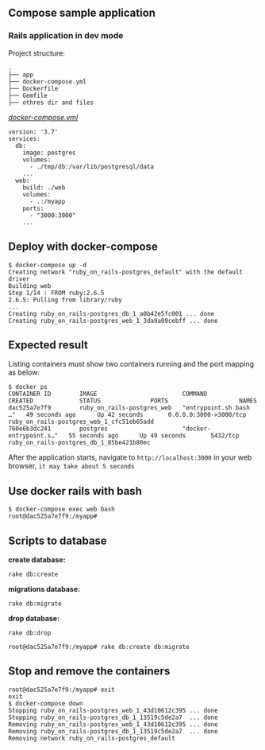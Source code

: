 ## Compose sample application
### Rails application in dev mode

Project structure:
```
.
├── app
├── docker-compose.yml
├── Dockerfile
├── Gemfile
├── othres dir and files
```

[_docker-compose.yml_](docker-compose.yml)
```
version: '3.7'
services:
  db:
    image: postgres
    volumes:
      - ./tmp/db:/var/lib/postgresql/data
    ...
  web:
    build: ./web
    volumes:
      - .:/myapp
    ports:
      - "3000:3000"
    ...
```

## Deploy with docker-compose

```
$ docker-compose up -d
Creating network "ruby_on_rails-postgres_default" with the default driver
Building web
Step 1/14 : FROM ruby:2.6.5
2.6.5: Pulling from library/ruby
...
Creating ruby_on_rails-postgres_db_1_a0b42e5fc001 ... done
Creating ruby_on_rails-postgres_web_1_3da9a09cebff ... done
```

## Expected result

Listing containers must show two containers running and the port mapping as below:
```
$ docker ps
CONTAINER ID        IMAGE                        COMMAND                  CREATED             STATUS              PORTS                    NAMES
dac525a7e7f9        ruby_on_rails-postgres_web   "entrypoint.sh bash …"   49 seconds ago      Up 42 seconds       0.0.0.0:3000->3000/tcp   ruby_on_rails-postgres_web_1_cfc51eb65add
760e6b3dc241        postgres                     "docker-entrypoint.s…"   55 seconds ago      Up 49 seconds       5432/tcp                 ruby_on_rails-postgres_db_1_85be421b80ec
```

After the application starts, navigate to `http://localhost:3000` in your web browser, `it may take about 5 seconds`

## Use docker rails with bash

```
$ docker-compose exec web bash 
root@dac525a7e7f9:/myapp#
```

## Scripts to database

**create database:**
```
rake db:create
```

**migrations database:**
```
rake db:migrate
```

**drop database:**
```
rake db:drop
```

```
root@dac525a7e7f9:/myapp# rake db:create db:migrate
```

## Stop and remove the containers
```
root@dac525a7e7f9:/myapp# exit
exit
$ docker-compose down
Stopping ruby_on_rails-postgres_web_1_43d10612c395 ... done
Stopping ruby_on_rails-postgres_db_1_13519c5de2a7  ... done
Removing ruby_on_rails-postgres_web_1_43d10612c395 ... done
Removing ruby_on_rails-postgres_db_1_13519c5de2a7  ... done
Removing network ruby_on_rails-postgres_default
```
